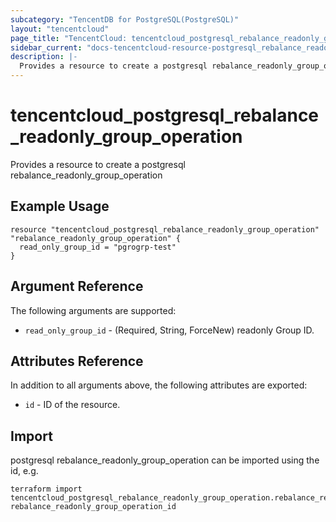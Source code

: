 ```yaml
---
subcategory: "TencentDB for PostgreSQL(PostgreSQL)"
layout: "tencentcloud"
page_title: "TencentCloud: tencentcloud_postgresql_rebalance_readonly_group_operation"
sidebar_current: "docs-tencentcloud-resource-postgresql_rebalance_readonly_group_operation"
description: |-
  Provides a resource to create a postgresql rebalance_readonly_group_operation
---
```


# tencentcloud_postgresql_rebalance_readonly_group_operation

Provides a resource to create a postgresql rebalance_readonly_group_operation

## Example Usage

```hcl
resource "tencentcloud_postgresql_rebalance_readonly_group_operation" "rebalance_readonly_group_operation" {
  read_only_group_id = "pgrogrp-test"
}
```

## Argument Reference

The following arguments are supported:

* `read_only_group_id` - (Required, String, ForceNew) readonly Group ID.

## Attributes Reference

In addition to all arguments above, the following attributes are exported:

* `id` - ID of the resource.



## Import

postgresql rebalance_readonly_group_operation can be imported using the id, e.g.

```
terraform import tencentcloud_postgresql_rebalance_readonly_group_operation.rebalance_readonly_group_operation rebalance_readonly_group_operation_id
```

